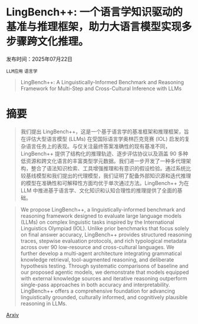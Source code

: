 # LingBench++: 一个语言学知识驱动的基准与推理框架，助力大语言模型实现多步骤跨文化推理。

发布时间：2025年07月22日

`LLM应用` `语言学`

> LingBench++: A Linguistically-Informed Benchmark and Reasoning Framework for Multi-Step and Cross-Cultural Inference with LLMs

# 摘要

> 我们提出 LingBench++，这是一个基于语言学的基准框架和推理框架，旨在评估大型语言模型 (LLMs) 在受国际语言学奥林匹克竞赛 (IOL) 启发的复杂语言任务上的表现。与仅关注最终答案准确性的现有基准不同，LingBench++ 提供了结构化的推理轨迹、逐步评估协议以及涵盖 90 多种低资源和跨文化语言的丰富类型学元数据。我们进一步开发了一种多代理架构，整合了语法知识检索、工具增强推理和有意识的假设检验。通过系统比较基线模型和我们提出的代理模型，我们证明了配备外部知识源和迭代推理的模型在准确性和可解释性方面均优于单次通过方法。LingBench++ 为在 LLM 中推进基于语言学、文化知识和认知合理性的推理提供了全面的基础。

> We propose LingBench++, a linguistically-informed benchmark and reasoning framework designed to evaluate large language models (LLMs) on complex linguistic tasks inspired by the International Linguistics Olympiad (IOL). Unlike prior benchmarks that focus solely on final answer accuracy, LingBench++ provides structured reasoning traces, stepwise evaluation protocols, and rich typological metadata across over 90 low-resource and cross-cultural languages. We further develop a multi-agent architecture integrating grammatical knowledge retrieval, tool-augmented reasoning, and deliberate hypothesis testing. Through systematic comparisons of baseline and our proposed agentic models, we demonstrate that models equipped with external knowledge sources and iterative reasoning outperform single-pass approaches in both accuracy and interpretability. LingBench++ offers a comprehensive foundation for advancing linguistically grounded, culturally informed, and cognitively plausible reasoning in LLMs.

[Arxiv](https://arxiv.org/abs/2507.16809)